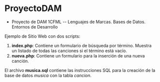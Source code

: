 # ProyectoDAM

- Proyecto de DAM 1CFML
-- Lenguajes de Marcas. Bases de Datos. Entornos de Desarrollo

Ejemplo de Sitio Web con dos scripts:

1. **index.php**: Contiene un formulario de búsqueda por término. Muestra un listado de todas las canciones si el término está vacío.
2. **nueva.php**: Contiene un formulario para la inserción de una nueva canción.

El archivo **musica.sql** contiene las instrucciones SQL para la creación de la base de datos *musica* con la tabla *cancion*.